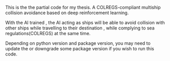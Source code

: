 This is the the partial code for my thesis. A COLREGS-compliant multiship collision avoidance based on deep reinforcement learning. 

With the AI trained , the AI acting as ships will be able to avoid collision with other ships while travelling to their destination , while complying to sea regulations(COLREGS) at the same time.

Depending on python version and package version, you may need to update the or downgrade some package version if you wish to run this code. 


